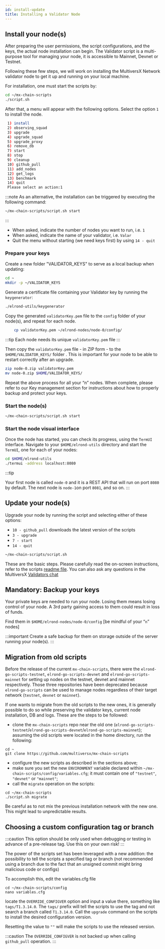 ```yaml
---
id: install-update
title: Installing a Validator Node
---
```


[comment]: # (mx-context-auto)

[comment]: # (mx-context-auto)

## **Install your node(s)**

After preparing the user permissions, the script configurations, and the keys, the actual node installation can begin. The Validator script is a multi-purpose tool for managing your node, it is accessible to Mainnet, Devnet or Testnet.

Following these few steps, we will work on installing the MultiversX Network validator node to get it up and running on your local machine.

For installation, one must start the scripts by:

```bash
cd ~/mx-chain-scripts
./script.sh
```

After that, a menu will appear with the following options. Select the option `1` to install the node.

```bash
 1) install
 2) observing_squad
 3) upgrade
 4) upgrade_squad
 5) upgrade_proxy
 6) remove_db
 7) start
 8) stop
 9) cleanup
 10) github_pull
 11) add_nodes
 12) get_logs
 13) benchmark
 14) quit
 Please select an action:1
```

:::note
As an alternative, the installation can be triggered by executing the following command:

```bash
~/mx-chain-scripts/script.sh start
```
:::

- When asked, indicate the number of nodes you want to run, i.e. `1`
- When asked, indicate the name of your validator, i.e. `Valar`
- Quit the menu without starting (we need keys first) by using `14 - quit`

[comment]: # (mx-context-auto)

### **Prepare your keys**

Create a new folder "VALIDATOR_KEYS" to serve as a local backup when updating:

```bash
cd ~
mkdir -p ~/VALIDATOR_KEYS

```

Generate a certificate file containing your Validator key by running the `keygenerator`:

```bash
./elrond-utils/keygenerator

```

Copy the generated `validatorKey.pem` file to the `config` folder of your node(s), and repeat for each node.

```bash
    cp validatorKey.pem ~/elrond-nodes/node-0/config/

```

:::tip
Each node needs its unique `validatorKey.pem` file
:::

Then copy the `validatorKey.pem` file - in ZIP form - to the `$HOME/VALIDATOR_KEYS/` folder . This is important for your node to be able to restart correctly after an upgrade.

```bash
zip node-0.zip validatorKey.pem
mv node-0.zip $HOME/VALIDATOR_KEYS/

```

Repeat the above process for all your “n” nodes. When complete, please refer to our Key management section for instructions about how to properly backup and protect your keys.

[comment]: # (mx-context-auto)

### **Start the node(s)**

```bash
~/mx-chain-scripts/script.sh start
```

[comment]: # (mx-context-auto)

### **Start the node visual interface**

Once the node has started, you can check its progress, using the `TermUI` interface. Navigate to your `$HOME/elrond-utils` directory and start the `TermUI`, one for each of your nodes:

```bash
cd $HOME/elrond-utils
./termui -address localhost:8080
```

:::tip

Your first node is called `node-0` and it is a REST API that will run on port `8080` by default. The next node is `node-1`on port `8081`, and so on.
:::

[comment]: # (mx-context-auto)

## **Update your node(s)**

Upgrade your node by running the script and selecting either of these options:

- `10 - github_pull` downloads the latest version of the scripts
- `3 - upgrade`
- `7 - start`
- `14 - quit`

```bash
~/mx-chain-scripts/script.sh
```

These are the basic steps. Please carefully read the on-screen instructions, refer to the scripts [readme file](https://github.com/multiversx/mx-chain-scripts/blob/master/README.md). You can also ask any questions in the MultiversX [Validators chat](https://t.me/MultiversXValidators)

[comment]: # (mx-context-auto)

## **Mandatory: Backup your keys**

Your private keys are needed to run your node. Losing them means losing control of your node. A 3rd party gaining access to them could result in loss of funds.

Find them in `$HOME/elrond-nodes/node-0/config` [be mindful of your “`n`” nodes]

:::important
Create a safe backup for them on storage outside of the server running your node(s).
:::

[comment]: # (mx-context-auto)

## **Migration from old scripts**

Before the release of the current `mx-chain-scripts`, there were the `elrond-go-scripts-testnet`, `elrond-go-scripts-devnet` and `elrond-go-scripts-mainnet` for setting up nodes
on the testnet, devnet and mainnet respectively. Those three repositories have been deprecated because `elrond-go-scripts` can be used to manage nodes regardless of their target network (`testnet`, `devnet` or `mainnet`).

If one wants to migrate from the old scripts to the new ones, it is generally possible to do so while preserving the validator keys, current node installation, DB and logs.
These are the steps to be followed:

- clone the `mx-chain-scripts` repo near the old one (`elrond-go-scripts-testnet`/`elrond-go-scripts-devnet`/`elrond-go-scripts-mainnet`); assuming the old scripts were located in the home directory, run the following:

```
cd ~
git clone https://github.com/multiversx/mx-chain-scripts
```

- configure the new scripts as described in the sections above;
- make sure you set the new `ENVIRONMENT` variable declared within `~/mx-chain-scripts/config/variables.cfg`; it must contain one of `"testnet"`, `"devnet"` or `"mainnet"`;
- call the `migrate` operation on the scripts:

```
cd ~/mx-chain-scripts
./script.sh migrate
```

Be careful as to not mix the previous installation network with the new one. This might lead to unpredictable results.

[comment]: # (mx-context-auto)

## **Choosing a custom configuration tag or branch**

:::caution
This option should be only used when debugging or testing in advance of a pre-release tag.
Use this on your own risk!
:::

The power of the scripts set has been leveraged with a new addition: the possibility to tell the scripts a specified tag
or branch (not recommended using a branch due to the fact that an unsigned commit might bring malicious code or configs)

To accomplish this, edit the variables.cfg file

```
cd ~/mx-chain-scripts/config
nano variables.cfg
```

locate the `OVERRIDE_CONFIGVER` option and input a value there, something like `tags/T1.3.14.0`.
The `tags/` prefix will tell the scripts to use the tag and not search a branch called `T1.3.14.0`.
Call the `upgrade` command on the scripts to install the desired configuration version.

Resetting the value to `""` will make the scripts to use the released version.

:::caution
The `OVERRIDE_CONFIGVER` is not backed up when calling `github_pull` operation.
:::

